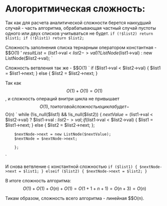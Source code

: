 # Алогоритмическая сложность:

Так как для расчета аналитической сложности берется наихудший случай - часть алгоритма, обрабатывающая частный случай пустоты одного или двух списков учитываться не будет.
`
if (!$list2) return $list1;
if (!$list1) return $list2;
`

Сложность заполнения списка тернарным оператором константная - $$O(1)
'
$resultList = ($list1->val < $list2->val) ? ListNode($list1->val) : new ListNode($list2->val);
`

Сложность ветвления так же - $$O(1)
`
if ($list1->val < $list2->val) {
	$list1 = $list1->next;
} else {
	$list2 = $list2->next;
}

Так как $$O(1) + O(1) = O(1)$$, и сложность операций внитри цикла не привышает $$O(1), то итоговой сложностью цикла будет - $$O(n)
`
while (!is_null($list1) && !is_null($list2)) {
	$nextValue = ($list1->val < $list2->val) ? $list1->val : $list2->val;
        if ($list1->val < $list2->val) {
            $list1 = $list1->next;
        } else {
            $list2 = $list2->next;
        };

        $nextNode->next = new ListNode($nextValue);
        $nextNode = $nextNode->next;

        };
`

И снова ветвление с константной сложностью
`
if ($list1) {
	$nextNode->next = $list1;
} elseif ($list2) {
        $nextNode->next = $list2;
}
`

В итоге сложность алгоритма:
$$O(1) + O(1) + O(n) + O(1) = O(1 + 1 + n + 1) = O(n+3) = O(n)$$

Тикам образом, сложность всего алгоритма - линейная $$O(n). 
